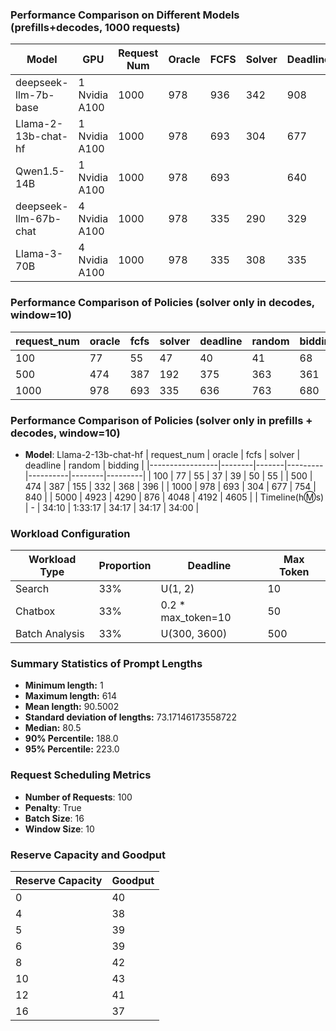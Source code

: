 ### Performance Comparison on Different Models (prefills+decodes, 1000 requests)
| Model                   | GPU             | Request Num | Oracle | FCFS  | Solver | Deadline | Random | Bidding |
|-------------------------|-----------------|-------------|--------|-------|--------|----------|--------|---------|
| deepseek-llm-7b-base    | 1 Nvidia A100   | 1000        | 978    | 936   | 342    | 908      | 941    | 961     |
| Llama-2-13b-chat-hf     | 1 Nvidia A100   | 1000        | 978    | 693   | 304    | 677      | 754    | 840     |
| Qwen1.5-14B             | 1 Nvidia A100   | 1000        | 978    | 693   |        | 640      | 719    | 819     |
| deepseek-llm-67b-chat   | 4 Nvidia A100   | 1000        | 978    | 335   | 290    | 329      | 337    | 467     |
| Llama-3-70B             | 4 Nvidia A100   | 1000        | 978    | 335   | 308    | 335      | 355    | 557     |

### Performance Comparison of Policies (solver only in decodes, window=10)
| request_num | oracle | fcfs | solver | deadline | random | bidding |
|-------------|--------|------|--------|----------|--------|---------|
| 100         | 77     | 55   | 47     | 40       | 41     | 68      |
| 500         | 474    | 387  | 192    | 375      | 363    | 361     |
| 1000        | 978    | 693  | 335    | 636      | 763    | 680     |

### Performance Comparison of Policies (solver only in prefills + decodes, window=10)
- **Model**: Llama-2-13b-chat-hf
| request_num     | oracle | fcfs  | solver  | deadline | random | bidding |
|-----------------|--------|-------|---------|----------|--------|---------|
| 100             | 77     | 55    | 37      | 39       | 50     | 55      | 
| 500             | 474    | 387   | 155     | 332      | 368    | 396     | 
| 1000            | 978    | 693   | 304     | 677      | 754    | 840     |
| 5000            | 4923   | 4290  | 876     | 4048     | 4192   | 4605    |
| Timeline(h:m:s) | -      | 34:10 | 1:33:17 | 34:17    | 34:17  | 34:00   | 
 

### Workload Configuration
| Workload Type   | Proportion | Deadline          | Max Token |
|-----------------|------------|-------------------|-----------|
| Search          | 33%        | U(1, 2)           | 10        |
| Chatbox         | 33%        | 0.2 * max_token=10| 50        |
| Batch Analysis  | 33%        | U(300, 3600)      | 500       |

### Summary Statistics of Prompt Lengths
- **Minimum length:** 1
- **Maximum length:** 614
- **Mean length:** 90.5002
- **Standard deviation of lengths:** 73.17146173558722
- **Median:** 80.5
- **90% Percentile:** 188.0
- **95% Percentile:** 223.0

### Request Scheduling Metrics
- **Number of Requests**: 100
- **Penalty**: True
- **Batch Size**: 16
- **Window Size**: 10

### Reserve Capacity and Goodput

| Reserve Capacity | Goodput |
|------------------|---------|
| 0                | 40      |
| 4                | 38      |
| 5                | 39      |
| 6                | 39      |
| 8                | 42      |
| 10               | 43      |
| 12               | 41      |
| 16               | 37      |